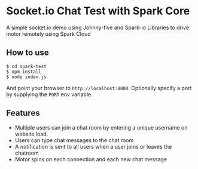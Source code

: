 # Socket.io Chat Test with Spark Core

A simple socket.io demo using Johnny-five and Spark-io Libraries to drive motor remotely using Spark Cloud

## How to use

```
$ cd spark-test
$ npm install
$ node index.js

```

And point your browser to `http://localhost:8000`. Optionally specify
a port by supplying the `PORT` env variable.

## Features

- Multiple users can join a chat room by entering a unique username
on website load.
- Users can type chat messages to the chat room
- A notification is sent to all users when a user joins or leaves
the chatroom
- Motor spins on each connection and each new chat message
